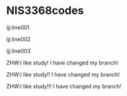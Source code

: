 # NIS3368codes

ljj:line001

ljj:line002

ljj:line003

ZHW:I like study! I have changed my branch!

ZHW:I like study!! I have changed my branch!

ZHW:I like study!!! I have changed my branch!
